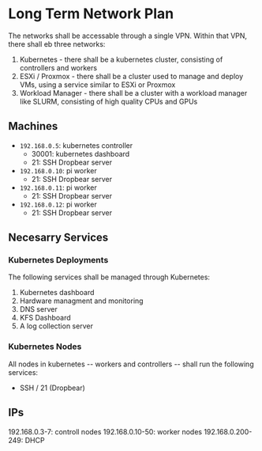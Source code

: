 # Long Term Network Plan

The networks shall be accessable through a single VPN. Within that VPN, there shall eb three networks:

1. Kubernetes - there shall be a kubernetes cluster, consisting of controllers and workers
2. ESXi / Proxmox - there shall be a cluster used to manage and deploy VMs, using a service similar to ESXi or Proxmox
3. Workload Manager - there shall be a cluster with a workload manager like SLURM, consisting of high quality CPUs and GPUs

## Machines

* `192.168.0.5`: kubernetes controller
	* 30001: kubernetes dashboard
	* 21: SSH Dropbear server 
* `192.168.0.10`: pi worker
	* 21: SSH Dropbear server 
* `192.168.0.11`: pi worker
	* 21: SSH Dropbear server 
* `192.168.0.12`: pi worker
	* 21: SSH Dropbear server 

## Necesarry Services

### Kubernetes Deployments

The following services shall be managed through Kubernetes:

1. Kubernetes dashboard
2. Hardware managment and monitoring
3. DNS server
4. KFS Dashboard
5. A log collection server

### Kubernetes Nodes

All nodes in kubernetes -- workers and controllers -- shall run the following services:

* SSH / 21 (Dropbear)

## IPs
192.168.0.3-7: controll nodes
192.168.0.10-50: worker nodes
192.168.0.200-249: DHCP